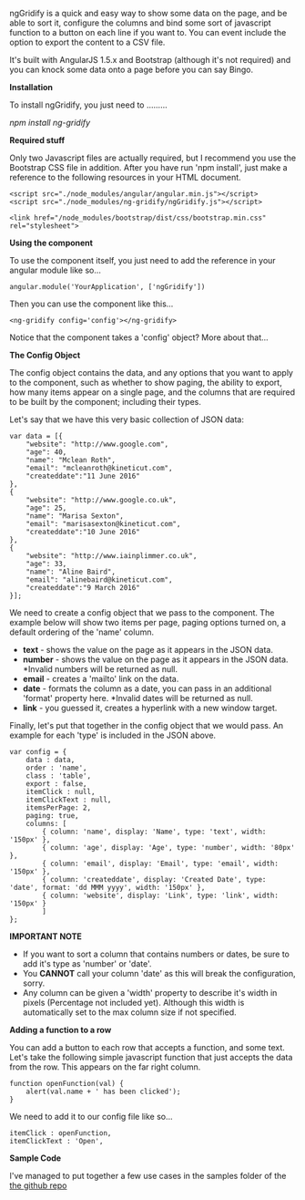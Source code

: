 ngGridify is a quick and easy way to show some data on the page, and be able to sort it, configure the columns and bind some sort of javascript function to a button on each line if you want to. You can event include the option to export the content to a CSV file.

It's built with AngularJS 1.5.x and Bootstrap (although it's not required) and you can knock some data onto a page before you can say Bingo.

**Installation**

To install ngGridify, you just need to .........

_npm install ng-gridify_

**Required stuff**

Only two Javascript files are actually required, but I recommend you use the Bootstrap CSS file in addition. After you have run 'npm install', just make a reference to the following resources in your HTML document.

    <script src="./node_modules/angular/angular.min.js"></script>
    <script src="./node_modules/ng-gridify/ngGridify.js"></script>

    <link href="/node_modules/bootstrap/dist/css/bootstrap.min.css" rel="stylesheet">

**Using the component**

To use the component itself, you just need to add the reference in your angular module like so...

    angular.module('YourApplication', ['ngGridify'])

Then you can use the component like this...

    <ng-gridify config='config'></ng-gridify>

Notice that the component takes a 'config' object? More about that...

**The Config Object**

The config object contains the data, and any options that you want to apply to the component, such as whether to show paging, the ability to export, how many items appear on a single page, and the columns that are required to be built by the component; including their types.

Let's say that we have this very basic collection of JSON data:

    var data = [{
        "website": "http://www.google.com",
        "age": 40,
        "name": "Mclean Roth",
        "email": "mcleanroth@kineticut.com",
        "createddate":"11 June 2016"
    },
    {
        "website": "http://www.google.co.uk",
        "age": 25,
        "name": "Marisa Sexton",
        "email": "marisasexton@kineticut.com",
        "createddate":"10 June 2016"
    },
    {
        "website": "http://www.iainplimmer.co.uk",
        "age": 33,
        "name": "Aline Baird",
        "email": "alinebaird@kineticut.com",
        "createddate":"9 March 2016"
    }];

We need to create a config object that we pass to the component. The example below will show two items per page, paging options turned on, a default ordering of the 'name' column. 

* **text** - shows the value on the page as it appears in the JSON data.
* **number** - shows the value on the page as it appears in the JSON data. *Invalid numbers will be returned as null.
* **email** - creates a 'mailto' link on the data.
* **date** - formats the column as a date, you can pass in an additional 'format' property here. *Invalid dates will be returned as null.
* **link** - you guessed it, creates a hyperlink with a new window target. 

Finally, let's put that together in the config object that we would pass. An example for each 'type' is included in the JSON above.

    var config = {
        data : data,
        order : 'name', 
        class : 'table',
        export : false,
        itemClick : null,
        itemClickText : null,
        itemsPerPage: 2,
        paging: true,
        columns: [
            { column: 'name', display: 'Name', type: 'text', width: '150px' }, 
            { column: 'age', display: 'Age', type: 'number', width: '80px' },
            { column: 'email', display: 'Email', type: 'email', width: '150px' },
            { column: 'createddate', display: 'Created Date', type: 'date', format: 'dd MMM yyyy', width: '150px' },
            { column: 'website', display: 'Link', type: 'link', width: '150px' }
            ]         
    };

**IMPORTANT NOTE** 

* If you want to sort a column that contains numbers or dates, be sure to add it's type as 'number' or 'date'. 
* You **CANNOT** call your column 'date' as this will break the configuration, sorry.
* Any column can be given a 'width' property to describe it's width in pixels (Percentage not included yet). Although this width is automatically set to the max column size if not specified.

**Adding a function to a row**

You can add a button to each row that accepts a function, and some text. Let's take the following simple javascript function that just accepts the data from the row. This appears on the far right column.

    function openFunction(val) {
        alert(val.name + ' has been clicked');
    }

We need to add it to our config file like so...

    itemClick : openFunction,
    itemClickText : 'Open',

**Sample Code**

I've managed to put together a few use cases in the samples folder of the [the github repo](https://github.com/iainplimmer/ngGridify)